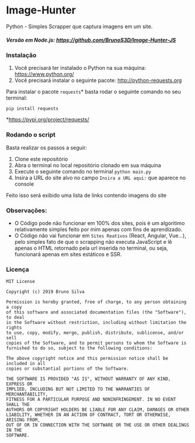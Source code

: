 # Image-Hunter
 Python - Simples Scrapper que captura imagens em um site.


##### Versão em Node.js: https://github.com/BrunoS3D/Image-Hunter-JS

### Instalação
1. Você precisará ter instalado o Python na sua máquina: https://www.python.org/
2. Você precisará instalar o seguinte pacote: http://python-requests.org

Para instalar o pacote `requests`* basta rodar o seguinte comando no seu terminal:

	pip install requests

*https://pypi.org/project/requests/

### Rodando o script
Basta realizar os passos a seguir:
1. Clone este repositório
2. Abra o terminal no local repositório clonado em sua máquina
3. Execute o seguinte comando no terminal `python main.py`
4. Insira a URL do site alvo no campo `Insira a URL aqui:` que aparece no console

Feito isso será exibido uma lista de links contendo imagens do site

### Observações:
* O Código pode não funcionar em 100% dos sites, pois é um algoritimo relativamente simples feito por mim apenas com fins de aprendizado.
* O Código não vai funcionar em `Sites Reativos` (React, Angular, Vue...), pelo simples fato de que o scrapping não executa JavaScript e lê apenas o HTML retornado pela url inserida no terminal, ou seja, funcionará apenas em sites estáticos e SSR.

### Licença
```
MIT License

Copyright (c) 2019 Bruno Silva

Permission is hereby granted, free of charge, to any person obtaining a copy
of this software and associated documentation files (the "Software"), to deal
in the Software without restriction, including without limitation the rights
to use, copy, modify, merge, publish, distribute, sublicense, and/or sell
copies of the Software, and to permit persons to whom the Software is
furnished to do so, subject to the following conditions:

The above copyright notice and this permission notice shall be included in all
copies or substantial portions of the Software.

THE SOFTWARE IS PROVIDED "AS IS", WITHOUT WARRANTY OF ANY KIND, EXPRESS OR
IMPLIED, INCLUDING BUT NOT LIMITED TO THE WARRANTIES OF MERCHANTABILITY,
FITNESS FOR A PARTICULAR PURPOSE AND NONINFRINGEMENT. IN NO EVENT SHALL THE
AUTHORS OR COPYRIGHT HOLDERS BE LIABLE FOR ANY CLAIM, DAMAGES OR OTHER
LIABILITY, WHETHER IN AN ACTION OF CONTRACT, TORT OR OTHERWISE, ARISING FROM,
OUT OF OR IN CONNECTION WITH THE SOFTWARE OR THE USE OR OTHER DEALINGS IN THE
SOFTWARE.
```